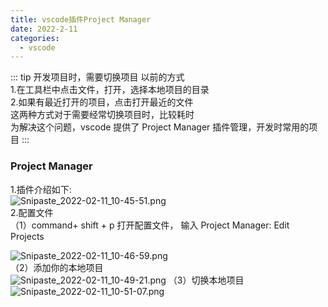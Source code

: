 ```yaml
---
title: vscode插件Project Manager
date: 2022-2-11
categories:
  - vscode
---
```


::: tip 开发项目时，需要切换项目
以前的方式  
1.在工具栏中点击文件，打开，选择本地项目的目录  
2.如果有最近打开的项目，点击打开最近的文件  
这两种方式对于需要经常切换项目时，比较耗时  
为解决这个问题，vscode 提供了 Project Manager 插件管理，开发时常用的项目
:::

<!-- more -->

### Project Manager

1.插件介绍如下:  
![Snipaste_2022-02-11_10-45-51.png](https://s2.loli.net/2022/02/11/tdsIWxPCiDwQXvH.png)  
2.配置文件  
（1）command+ shift + p 打开配置文件，
输入 Project Manager: Edit Projects

![Snipaste_2022-02-11_10-46-59.png](https://s2.loli.net/2022/02/11/NYMtVuAo9jWHeT1.png)  
（2）添加你的本地项目  
![Snipaste_2022-02-11_10-49-21.png](https://s2.loli.net/2022/02/11/ZTS1GNUiOc24uyo.png)
（3）切换本地项目  
![Snipaste_2022-02-11_10-51-07.png](https://s2.loli.net/2022/02/11/1nARZgi2a5PwJq8.png)

